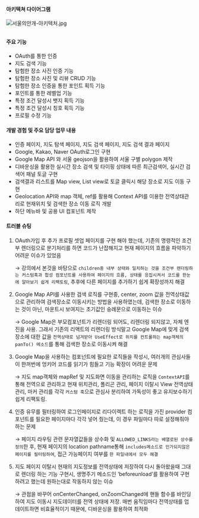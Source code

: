 #### 아키텍쳐 다이어그램

![서울의안개-아키텍처.jpg](https://file.notion.so/f/f/22f608db-9f85-4b54-9281-d319030585b8/80a153a7-5ea4-479b-816c-61c2d7c417c2/%E1%84%89%E1%85%A5%E1%84%8B%E1%85%AE%E1%86%AF%E1%84%8B%E1%85%B4%E1%84%8B%E1%85%A1%E1%86%AB%E1%84%80%E1%85%A2_%E1%84%8B%E1%85%A1%E1%84%8F%E1%85%B5%E1%84%90%E1%85%A6%E1%86%A8%E1%84%8E%E1%85%A7.png?id=9906a946-89c1-49d6-9494-9a714211c1b4&table=block&spaceId=22f608db-9f85-4b54-9281-d319030585b8&expirationTimestamp=1697817600000&signature=cD0TpMjKuE5qhEBJGwSh6KO_EPCdzAsK2te56mWHW5o&downloadName=%E1%84%89%E1%85%A5%E1%84%8B%E1%85%AE%E1%86%AF%E1%84%8B%E1%85%B4%E1%84%8B%E1%85%A1%E1%86%AB%E1%84%80%E1%85%A2+%E1%84%8B%E1%85%A1%E1%84%8F%E1%85%B5%E1%84%90%E1%85%A6%E1%86%A8%E1%84%8E%E1%85%A7.png)

##

#### 주요 기능

- OAuth를 통한 인증
- 지도 검색 기능
- 탐험한 장소 사진 인증 기능
- 탐험한 장소 사진 및 리뷰 CRUD 기능
- 탐험한 장소 인증을 통한 포인트 획득 기능
- 포인트를 통한 레벨업 기능
- 특정 조건 달성시 뱃지 획득 기능
- 특정 조건 달성시 칭호 획득 기능
- 프로필 수정 기능

#### 개발 경험 및 주요 담당 업무 내용

- 인증 페이지, 지도 탐색 페이지, 지도 검색 페이지, 지도 검색 결과 페이지
- Google, Kakao, Naver OAuth로그인 구현
- Google Map API 와 서울 geojson을 활용하여 서울 구별 polygon 제작
- 디바운싱을 활용한 실시간 장소 검색 및 타이핑 상태에 따른 최근검색어, 실시간 검색어 패널 토글 구현
- 검색결과 리스트를 Map view, List view로 토글 클릭시 해당 장소로 지도 이동 구현
- Geolocation API와 map 객체, ref를 활용해 Context API를 이용한 전역상태관리로 현재위치 및 검색한 장소 이동 로직 개발
- 하단 메뉴바 및 공용 UI 컴포넌트 제작

#### 트러블 슈팅

1. OAuth가입 후 추가 프로필 셋업 페이지를 구현 해야 했는데, 기존의 명령적인 조건부 렌더링으로 분기처리를 하면 코드가 난잡해지고 현재 페이지의 흐름을 파악하기 어려운 이슈가 있었음

   → 강의에서 본것을 바탕으로 `children중 내부 상태와 일치하는 것을 조건부 렌더링하는 커스텀훅과 합성 컴포넌트를 사용하여 페이지의 흐름, 상태를 응집시켜서 코드를 한눈에 알아보기 쉽게 리팩토링`, 추후에 다른 페이지를 추가하기 쉽게 확장성까지 해결

2. Google Map API를 사용한 검색 로직를 구현중, center, zoom 값을 전역상태값으로 관리하여 검색장소로 이동시키는 방법을 사용하였는데, 검색한 장소로 이동하는 것이 아닌, 마운트시 보여지는 초기값인 숭례문으로 이동하는 이슈

   → Google Map은 부모컴포넌트가 리렌더링 되어도, 리렌더링 되지않고, 자체 엔진을 사용. 그래서 기존의 리액트의 리렌더링 방식말고 Google Map에 맞게 검색 장소에 대한 값을 `전역상태로 넘겨받아 UseEffect로 위치를 컨트롤하는 map객체의 panTo() 메소드`를 통해 검색한 장소로 이동시켜 해결

3. Google Map을 사용하는 컴포넌트에 필요한 로직들을 작성시, 여러개의 관심사들이 한꺼번에 엉키어 코드를 읽기가 힘들고 기능 확장이 어려운 문제

   → 지도 map객체와 mapRef 및 지도화면 이동을 관리하는 로직을 `ContextAPI`를 통해 전역으로 관리하고 현재 위치관리, 폴리곤 관리, 페이지 이탈시 View 전역상태관리, 마커 관리를 각각 `커스텀 훅`으로 관심사 분리하여 가독성이 좋고 유지보수하기 쉽게 리팩토링.

4. 인증 유무를 필터링하여 로그인페이지로 리다이렉트 하는 로직을 가진 provider 컴포넌트를 필요한 페이지마다 각각 넣어 줬는데, 이 경우 파일마다 따로 설정해줘야하는 문제

   → 페이지 라우팅 관련 문자열값들을 상수화 및 `ALLOWED_LINKS라는 배열로된 상수를 정의`한 후, 현재 페이지의 location pathname통해 `includes메소드로 인가되지않은 페이지를 필터링하여`, 접근 가능페이지 여부를 `한 파일내에서 모두 해결`

5. 지도 페이지 이탈시 현재의 지도정보를 전역상태에 저장하여 다시 돌아왔을때 그대로 렌더링 하는 기능 구현시, 생명주기 메소드인 ‘beforeunload’를 활용하여 구현하려고 했는데 원하는대로 작동하지 않는 이슈

   → 관점을 바꾸어 onCenterChanged, onZoomChanged에 핸들 함수를 바인딩하여 지도 이동시 지도데이터를 전역 상태에 저장. 매번 움직임마다 전역상태를 업데이트하면 비효율적이기 때문에, 디바운싱을 활용하여 최적화
